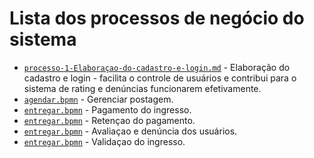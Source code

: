 # Lista dos processos de negócio do sistema

* [`processo-1-Elaboraçao-do-cadastro-e-login.md`](plf-es-2023-2-ti2-1372100-tickettrade/docs/processo-1-Elaboraçao-do-cadastro-e-login.md) - Elaboração do cadastro e login - facilita o controle de usuários e contribui para o sistema de rating e denúncias funcionarem efetivamente.
* [`agendar.bpmn`]() - Gerenciar postagem.
* [`entregar.bpmn`]() - Pagamento do ingresso.
* [`entregar.bpmn`]() - Retençao do pagamento.
* [`entregar.bpmn`]() - Avaliaçao e denúncia dos usuários.
* [`entregar.bpmn`]() - Validaçao do ingresso.


